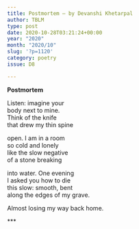 ```yaml
---
title: Postmortem – by Devanshi Khetarpal
author: TBLM
type: post
date: 2020-10-28T03:21:24+00:00
year: "2020"
month: "2020/10"
slug: '?p=1120'
category: poetry
issue: D8

---
```

**Postmortem**

Listen: imagine your  
body next to mine.  
Think of the knife  
that drew my thin spine

open. I am in a room  
so cold and lonely  
like the slow negative  
of a stone breaking

into water. One evening  
I asked you how to die  
this slow: smooth, bent  
along the edges of my grave.

Almost losing my way back home.

\***
